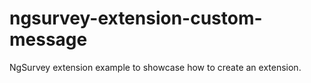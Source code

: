 # ngsurvey-extension-custom-message
NgSurvey extension example to showcase how to create an extension.

